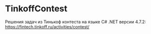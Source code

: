 # TinkoffContest

Решения задач из Тинькоф контеста на языке C# .NET версии 4.7.2: https://fintech.tinkoff.ru/activities/contest/
